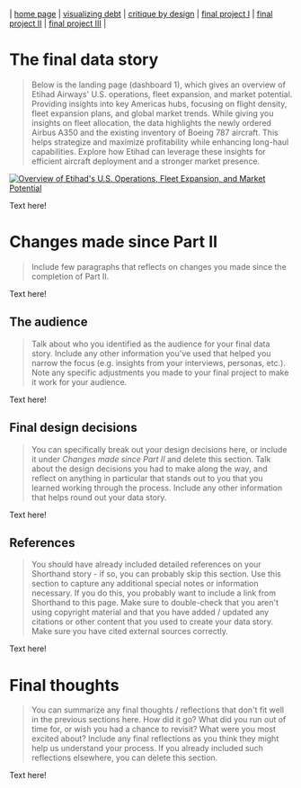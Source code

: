 | [home page](https://cmustudent.github.io/tswd-portfolio-templates/) | [visualizing debt](visualizing-government-debt) | [critique by design](critique-by-design) | [final project I](final-project-part-one) | [final project II](final-project-part-two) | [final project III](final-project-part-three) |

# The final data story
> Below is the landing page (dashboard 1), which gives an overview of Etihad Airways' U.S. operations, fleet expansion, and market potential. Providing insights into key Americas hubs, focusing on flight density, fleet expansion plans, and global market trends. While giving you insights on fleet allocation, the data highlights the newly ordered Airbus A350 and the existing inventory of Boeing 787 aircraft. This helps strategize and maximize profitability while enhancing long-haul capabilities. Explore how Etihad can leverage these insights for efficient aircraft deployment and a stronger market presence.
<div class="tableauPlaceholder" id="viz1728153109713" style="position: relative;">
    <noscript>
        <a href="#">
            <img alt="Overview of Etihad's U.S. Operations, Fleet Expansion, and Market Potential"
                 src="https://public.tableau.com/static/images/Fi/FinalProject_17280005525260/OverviewofEtihadsU_S_OperationsFleetExpansionandMarketPotential/1_rss.png"
                 style="border: none;" />
        </a>
    </noscript>
    <object class="tableauViz" style="display: none;">
        <param name="host_url" value="https%3A%2F%2Fpublic.tableau.com%2F" />
        <param name="embed_code_version" value="3" />
        <param name="site_root" value="" />
        <param name="name" value="FinalProject_17280005525260/OverviewofEtihadsU_S_OperationsFleetExpansionandMarketPotential" />
        <param name="tabs" value="no" />
        <param name="toolbar" value="yes" />
        <param name="static_image" value="https://public.tableau.com/static/images/Fi/FinalProject_17280005525260/OverviewofEtihadsU_S_OperationsFleetExpansionandMarketPotential/1.png" />
        <param name="animate_transition" value="yes" />
        <param name="display_static_image" value="yes" />
        <param name="display_spinner" value="yes" />
        <param name="display_overlay" value="yes" />
        <param name="display_count" value="yes" />
        <param name="language" value="en-US" />
    </object>
</div>

<script type="text/javascript">
    var divElement = document.getElementById('viz1728153109713');
    var vizElement = divElement.getElementsByTagName('object')[0];
    if (divElement.offsetWidth > 800) {
        vizElement.style.width = '1000px';
        vizElement.style.height = '827px';
    } else if (divElement.offsetWidth > 500) {
        vizElement.style.width = '1000px';
        vizElement.style.height = '827px';
    } else {
        vizElement.style.width = '100%';
        vizElement.style.height = '1027px';
    }
    var scriptElement = document.createElement('script');
    scriptElement.src = 'https://public.tableau.com/javascripts/api/viz_v1.js';
    vizElement.parentNode.insertBefore(scriptElement, vizElement);
</script>


Text here!

# Changes made since Part II
> Include few paragraphs that reflects on changes you made since the completion of Part II. 

Text here!

## The audience
> Talk about who you identified as the audience for your final data story.  Include any other information you've used that helped you narrow the focus (e.g. insights from your interviews, personas, etc.).  Note any specific adjustments you made to your final project to make it work for your audience.

Text here!

## Final design decisions
> You can specifically break out your design decisions here, or include it under *Changes made since Part II* and delete this section. Talk about the design decisions you had to make along the way, and reflect on anything in particular that stands out to you that you learned working through the process.  Include any other information that helps round out your data story. 

Text here!

## References
> You should have already included detailed references on your Shorthand story - if so, you can probably skip this section.  Use this section to capture any additional special notes or information necessary.  If you do this, you probably want to include a link from Shorthand to this page. Make sure to double-check that you aren't using copyright material and that you have added / updated any citations or other content that you used to create your data story.  Make sure you have cited external sources correctly. 

Text here!

# Final thoughts
> You can summarize any final thoughts / reflections that don't fit well in the previous sections here.  How did it go?  What did you run out of time for, or wish you had a chance to revisit?  What were you most excited about?  Include any final reflections as you think they might help us understand your process.  If you already included such reflections elsewhere, you can delete this section. 

Text here!
